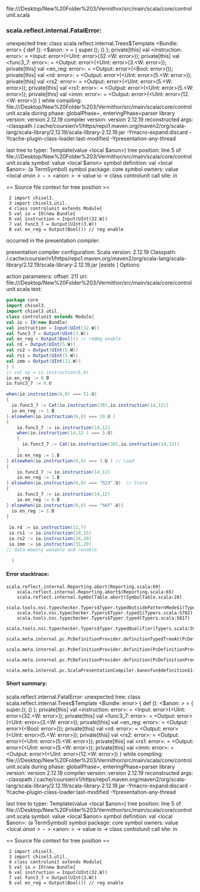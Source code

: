 file://<HOME>/Desktop/New%20Folder%203/Vermithor/src/main/scala/core/controlunit.scala
### scala.reflect.internal.FatalError: 
  unexpected tree: class scala.reflect.internal.Trees$Template
<Bundle: error> {
  def <init>(): <$anon: <error>> = {
    super.<init>();
    ()
  };
  private[this] val <instruction: error>: <error> = <Input: error>(<UInt: error>(32.<W: error>));
  private[this] val <func3_7: error>: <error> = <Output: error>(<UInt: error>(3.<W: error>));
  private[this] val <en_reg: error>: <error> = <Output: error>(<Bool: error>());
  private[this] val <rd: error>: <error> = <Output: error>(<UInt: error>(5.<W: error>));
  private[this] val <rs2: error>: <error> = <Output: error>(<UInt: error>(5.<W: error>));
  private[this] val <rs1: error>: <error> = <Output: error>(<UInt: error>(5.<W: error>));
  private[this] val <imm: error>: <error> = <Output: error>(<UInt: error>(12.<W: error>))
}
     while compiling: file://<HOME>/Desktop/New%20Folder%203/Vermithor/src/main/scala/core/controlunit.scala
        during phase: globalPhase=<no phase>, enteringPhase=parser
     library version: version 2.12.19
    compiler version: version 2.12.19
  reconstructed args: -classpath <HOME>/.cache/coursier/v1/https/repo1.maven.org/maven2/org/scala-lang/scala-library/2.12.19/scala-library-2.12.19.jar -Ymacro-expand:discard -Ycache-plugin-class-loader:last-modified -Ypresentation-any-thread

  last tree to typer: Template(value <local $anon>)
       tree position: line 5 of file://<HOME>/Desktop/New%20Folder%203/Vermithor/src/main/scala/core/controlunit.scala
              symbol: value <local $anon>
   symbol definition: val <local $anon>: <notype> (a TermSymbol)
      symbol package: core
       symbol owners: value <local $anon> -> <$anon: <error>> -> value io -> class controlunit
           call site: <none> in <none>

== Source file context for tree position ==

     2 import chisel3._
     3 import chisel3.util._
     4 class controlunit extends Module{
     5 val io = IO(new Bundle{
     6 val instruction = Input(UInt(32.W))
     7 val func3_7 = Output(UInt(3.W))
     8 val en_reg = Output(Bool()) // reg enable

occurred in the presentation compiler.

presentation compiler configuration:
Scala version: 2.12.19
Classpath:
<HOME>/.cache/coursier/v1/https/repo1.maven.org/maven2/org/scala-lang/scala-library/2.12.19/scala-library-2.12.19.jar [exists ]
Options:



action parameters:
offset: 211
uri: file://<HOME>/Desktop/New%20Folder%203/Vermithor/src/main/scala/core/controlunit.scala
text:
```scala
package core
import chisel3._
import chisel3.util._
class controlunit extends Module{
val io = IO(new Bundle{
val instruction = Input(UInt(32.W))
val func3_7 = Output(UInt(3.W))
val en_reg = Output(Bool()) // re@@g enable
val rd = Output(UInt(5.W))
val rs2 = Output(UInt(5.W))
val rs1 = Output(UInt(5.W))
val imm = Output(UInt(12.W))
} )
// val op = io.instruction(6,0)
io.en_reg := 0.B
io.func3_7 := 0.U

when(io.instruction(6,0) === 51.U)
{
  io.func3_7 := Cat(io.instruction(30),io.instruction(14,12))
  io.en_reg := 1.B
}.elsewhen(io.instruction(6,0) === 19.U )
{
    io.func3_7 := io.instruction(14,12)
    when(io.instruction(14,12 ) === 5.U)
    {
      io.func3_7 := Cat(io.instruction(30),io.instruction(14,12))
    }
    io.en_reg := 1.B
}.elsewhen(io.instruction(6,0) === 3.U ) // Load
{
    io.func3_7 := io.instruction(14,12)
    io.en_reg := 1.B
}.elsewhen(io.instruction(6,0) === "h23".U)  // Store 
{
    io.func3_7 := io.instruction(14,12)
    io.en_reg := 0.B
}.elsewhen(io.instruction(6,0) === "h6f".U){
  io.en_reg := 1.B
}
 
 io.rd := io.instruction(11,7) 
 io.rs1 := io.instruction(19,15)
 io.rs2 := io.instruction(24,20)
 io.imm := io.instruction(31,20)
// data mmeory wenable and renable 

  }
```



#### Error stacktrace:

```
scala.reflect.internal.Reporting.abort(Reporting.scala:69)
	scala.reflect.internal.Reporting.abort$(Reporting.scala:65)
	scala.reflect.internal.SymbolTable.abort(SymbolTable.scala:28)
	scala.tools.nsc.typechecker.Typers$Typer.typedOutsidePatternMode$1(Typers.scala:5765)
	scala.tools.nsc.typechecker.Typers$Typer.typed1(Typers.scala:5782)
	scala.tools.nsc.typechecker.Typers$Typer.typed(Typers.scala:5817)
	scala.tools.nsc.typechecker.Typers$Typer.typedQualifier(Typers.scala:5901)
	scala.meta.internal.pc.PcDefinitionProvider.definitionTypedTreeAt(PcDefinitionProvider.scala:160)
	scala.meta.internal.pc.PcDefinitionProvider.definition(PcDefinitionProvider.scala:68)
	scala.meta.internal.pc.PcDefinitionProvider.definition(PcDefinitionProvider.scala:16)
	scala.meta.internal.pc.ScalaPresentationCompiler.$anonfun$definition$1(ScalaPresentationCompiler.scala:393)
```
#### Short summary: 

scala.reflect.internal.FatalError: 
  unexpected tree: class scala.reflect.internal.Trees$Template
<Bundle: error> {
  def <init>(): <$anon: <error>> = {
    super.<init>();
    ()
  };
  private[this] val <instruction: error>: <error> = <Input: error>(<UInt: error>(32.<W: error>));
  private[this] val <func3_7: error>: <error> = <Output: error>(<UInt: error>(3.<W: error>));
  private[this] val <en_reg: error>: <error> = <Output: error>(<Bool: error>());
  private[this] val <rd: error>: <error> = <Output: error>(<UInt: error>(5.<W: error>));
  private[this] val <rs2: error>: <error> = <Output: error>(<UInt: error>(5.<W: error>));
  private[this] val <rs1: error>: <error> = <Output: error>(<UInt: error>(5.<W: error>));
  private[this] val <imm: error>: <error> = <Output: error>(<UInt: error>(12.<W: error>))
}
     while compiling: file://<HOME>/Desktop/New%20Folder%203/Vermithor/src/main/scala/core/controlunit.scala
        during phase: globalPhase=<no phase>, enteringPhase=parser
     library version: version 2.12.19
    compiler version: version 2.12.19
  reconstructed args: -classpath <HOME>/.cache/coursier/v1/https/repo1.maven.org/maven2/org/scala-lang/scala-library/2.12.19/scala-library-2.12.19.jar -Ymacro-expand:discard -Ycache-plugin-class-loader:last-modified -Ypresentation-any-thread

  last tree to typer: Template(value <local $anon>)
       tree position: line 5 of file://<HOME>/Desktop/New%20Folder%203/Vermithor/src/main/scala/core/controlunit.scala
              symbol: value <local $anon>
   symbol definition: val <local $anon>: <notype> (a TermSymbol)
      symbol package: core
       symbol owners: value <local $anon> -> <$anon: <error>> -> value io -> class controlunit
           call site: <none> in <none>

== Source file context for tree position ==

     2 import chisel3._
     3 import chisel3.util._
     4 class controlunit extends Module{
     5 val io = IO(new Bundle{
     6 val instruction = Input(UInt(32.W))
     7 val func3_7 = Output(UInt(3.W))
     8 val en_reg = Output(Bool()) // reg enable